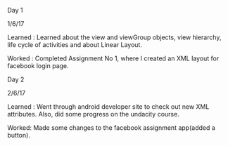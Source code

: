 Day 1

1/6/17

Learned : Learned about the view and viewGroup objects, view hierarchy, life cycle of activities and about Linear Layout.

Worked : Completed Assignment No 1, where I created an XML layout for facebook login page.

Day 2

2/6/17

Learned : Went through android developer site to check out new XML attributes. Also, did some progress on the undacity course.

Worked: Made some changes to the facebook assignment app(added a button). 